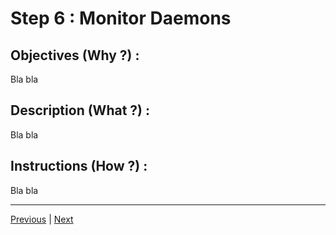 Step 6 : Monitor Daemons
==

Objectives (Why ?) :
--
Bla bla

Description (What ?) :
--
Bla bla

Instructions (How ?) :
--
Bla bla

---
<A href="https://github.com/babonet13/HostYourNode/tree/master/HowTo/5_DeployContainers">Previous<A/> | <A href="https://github.com/babonet13/HostYourNode/tree/master/HowTo/7_ManageStack">Next<A/> 
